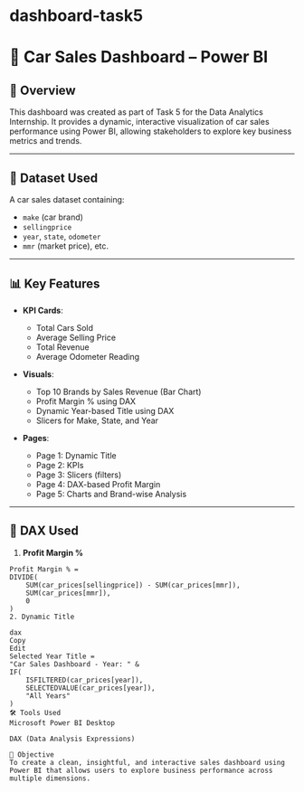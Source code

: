 # dashboard-task5
# 🚗 Car Sales Dashboard – Power BI

## 📌 Overview
This dashboard was created as part of Task 5 for the Data Analytics Internship. It provides a dynamic, interactive visualization of car sales performance using Power BI, allowing stakeholders to explore key business metrics and trends.

---

## 📁 Dataset Used
A car sales dataset containing:
- `make` (car brand)
- `sellingprice`
- `year`, `state`, `odometer`
- `mmr` (market price), etc.

---

## 📊 Key Features
- **KPI Cards**:
  - Total Cars Sold
  - Average Selling Price
  - Total Revenue
  - Average Odometer Reading

- **Visuals**:
  - Top 10 Brands by Sales Revenue (Bar Chart)
  - Profit Margin % using DAX
  - Dynamic Year-based Title using DAX
  - Slicers for Make, State, and Year

- **Pages**:
  - Page 1: Dynamic Title
  - Page 2: KPIs
  - Page 3: Slicers (filters)
  - Page 4: DAX-based Profit Margin
  - Page 5: Charts and Brand-wise Analysis

---

## 🧠 DAX Used
1. **Profit Margin %**  
```dax
Profit Margin % = 
DIVIDE(
    SUM(car_prices[sellingprice]) - SUM(car_prices[mmr]),
    SUM(car_prices[mmr]),
    0
)
2. Dynamic Title

dax
Copy
Edit
Selected Year Title = 
"Car Sales Dashboard - Year: " & 
IF(
    ISFILTERED(car_prices[year]),
    SELECTEDVALUE(car_prices[year]),
    "All Years"
)
🛠 Tools Used
Microsoft Power BI Desktop

DAX (Data Analysis Expressions)

🎯 Objective
To create a clean, insightful, and interactive sales dashboard using Power BI that allows users to explore business performance across multiple dimensions.
